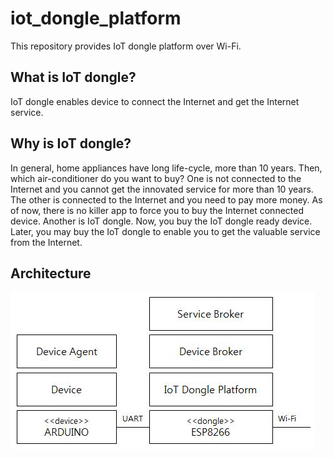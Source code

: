 # iot_dongle_platform
This repository provides IoT dongle platform over Wi-Fi.

## What is IoT dongle?
IoT dongle enables device to connect the Internet and get the Internet service.

## Why is IoT dongle?
In general, home appliances have long life-cycle, more than 10 years. Then, which air-conditioner do you want to buy? One is not connected to the Internet and you cannot get the innovated service for more than 10 years. The other is connected to the Internet and you need to pay more money. As of now, there is no killer app to force you to buy the Internet connected device. Another is IoT dongle. Now, you buy the IoT dongle ready device. Later, you may buy the IoT dongle to enable you to get the valuable service from the Internet.

## Architecture
![Alt text](/IoT_dongle_device.jpg?raw=true "Simple configuration using ARDUINO and ESP8266")


